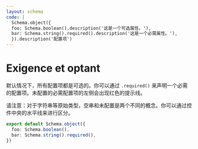 ```yaml
---
layout: schema
code: |
  Schema.object({
  foo: Schema.boolean().description('这是一个可选属性。'),
  bar: Schema.string().required().description('这是一个必需属性。'),
  }).description('配置项')
---
```


# Exigence et optant

默认情况下，所有配置项都是可选的。你可以通过 `.required()` 来声明一个必需的配置项。未配置的必需配置项的左侧会出现红色的提示线。

请注意：对于字符串等原始类型，空串和未配置是两个不同的概念。你可以通过控件中央的水平线来进行区分。

```ts
export default Schema.object({
  foo: Schema.boolean(),
  bar: Schema.string().required(),
})
```
